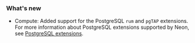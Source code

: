 ### What's new

- Compute: Added support for the PostgreSQL `rum` and `pgTAP` extensions. For more information about PostgreSQL extensions supported by Neon, see [PostgreSQL extensions](/docs/extensions/pg-extensions/).


